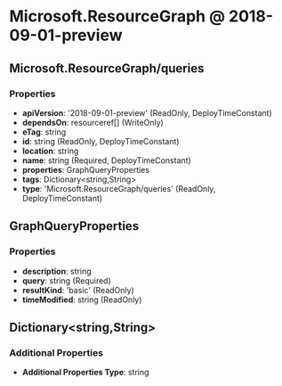 # Microsoft.ResourceGraph @ 2018-09-01-preview

## Microsoft.ResourceGraph/queries
### Properties
* **apiVersion**: '2018-09-01-preview' (ReadOnly, DeployTimeConstant)
* **dependsOn**: resourceref[] (WriteOnly)
* **eTag**: string
* **id**: string (ReadOnly, DeployTimeConstant)
* **location**: string
* **name**: string (Required, DeployTimeConstant)
* **properties**: GraphQueryProperties
* **tags**: Dictionary<string,String>
* **type**: 'Microsoft.ResourceGraph/queries' (ReadOnly, DeployTimeConstant)

## GraphQueryProperties
### Properties
* **description**: string
* **query**: string (Required)
* **resultKind**: 'basic' (ReadOnly)
* **timeModified**: string (ReadOnly)

## Dictionary<string,String>
### Additional Properties
* **Additional Properties Type**: string

